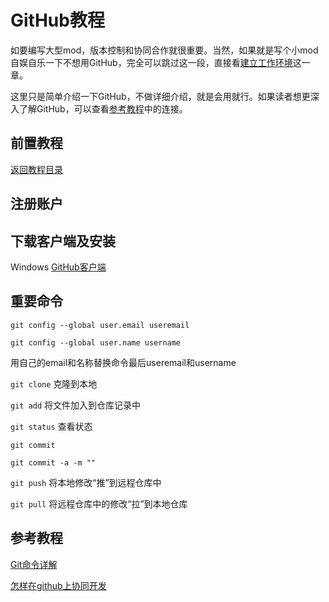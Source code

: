 # GitHub教程

如要编写大型mod，版本控制和协同合作就很重要。当然，如果就是写个小mod自娱自乐一下不想用GitHub，完全可以跳过这一段，直接看[建立工作环境](/Document/SetupEnvironment.md/)这一章。

这里只是简单介绍一下GitHub，不做详细介绍，就是会用就行。如果读者想更深入了解GitHub，可以查看[参考教程](/Document/GitHub.md#参考教程)中的连接。

## 前置教程

[返回教程目录](Readme.md)

## 注册账户

## 下载客户端及安装

Windows [GitHub客户端](https://desktop.github.com/)
## 重要命令

`git config --global user.email useremail`

`git config --global user.name username`

用自己的email和名称替换命令最后useremail和username

`git clone` 克隆到本地

`git add` 将文件加入到仓库记录中

`git status` 查看状态

`git commit` 
 
`git commit -a -m ""` 

`git push` 将本地修改“推”到远程仓库中

`git pull` 将远程仓库中的修改“拉”到本地仓库

## 参考教程

[Git命令详解](http://blog.csdn.net/windows_nt/article/details/24557831)

[怎样在github上协同开发](http://blog.csdn.net/koffuxu/article/details/39010803)
